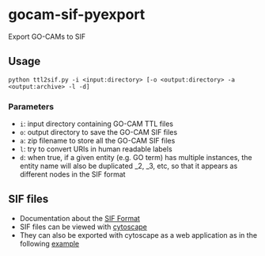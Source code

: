 # gocam-sif-pyexport
Export GO-CAMs to SIF

## Usage
```
python ttl2sif.py -i <input:directory> [-o <output:directory> -a <output:archive> -l -d]
```

### Parameters
* `i`: input directory containing GO-CAM TTL files
* `o`: output directory to save the GO-CAM SIF files
* `a`: zip filename to store all the GO-CAM SIF files
* `l`: try to convert URIs in human readable labels
* `d`: when true, if a given entity (e.g. GO term) has multiple instances, the entity name will also be duplicated _2, _3, etc, so that it appears as different nodes in the SIF format

## SIF files
* Documentation about the [SIF Format](http://manual.cytoscape.org/en/stable/Supported_Network_File_Formats.html)
* SIF files can be viewed with [cytoscape](https://cytoscape.org)
* They can also be exported with cytoscape as a web application as in the following [example](http://gocams-sif.s3-website-us-west-1.amazonaws.com/#/)
